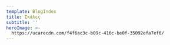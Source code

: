 ```yaml
---
template: BlogIndex
title: Σκάλες
subtitle: ''
heroImage: >-
  https://ucarecdn.com/f4f6ac3c-b09c-416c-be0f-35092efa7ef6/
---
```

